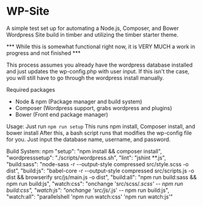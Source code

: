 # WP-Site
A simple test set up for automating a Node.js, Composer,  and Bower Wordpress Site build in timber and utilizing the timber starter theme.

*** While this is somewhat functional right now, it is VERY MUCH a work in progress and not finished ***

This process assumes you already have the wordpress database installed and just updates the wp-config.php with user input.
If this isn't the case, you will still have to go through the wordpress install manually.

Required packages
- Node & npm (Package manager and build system)
- Composer (Wordpress support, grabs wordpress and plugins)
- Bower (Front end package manager)


Usage: Just run `npm run setup`
This runs npm install, Composer install, and bower install
After this, a bash script runs that modifies the wp-config file for you. Just input the database name, username, and password.


Build System: npm
"setup": "npm install && composer install",
"wordpresssetup": "./scripts/wordpress.sh",
"lint": "jshint **.js",
"build:sass": "node-sass -r --output-style compressed src/style.scss -o dist",
"build:js": "babel-core -r --output-style compressed src/scripts.js -o dist && browserify src/js/main.js -o dist",
"build:all": "npm run build:sass && npm run build:js",
"watch:css": "onchange 'src/scss/*.scss' -- npm run build:css",
"watch:js": "onchange 'src/js/*.js' -- npm run build:js",
"watch:all": "parallelshell 'npm run watch:css' 'npm run watch:js'"

